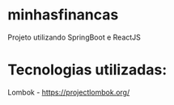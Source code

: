 # minhasfinancas
 Projeto utilizando SpringBoot e ReactJS

# Tecnologias utilizadas:

Lombok - https://projectlombok.org/
